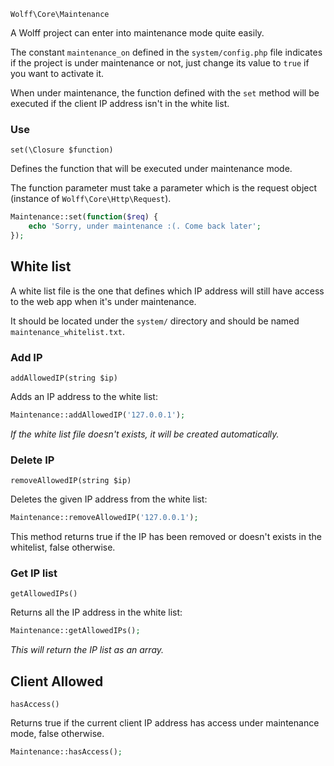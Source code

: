 `Wolff\Core\Maintenance`

A Wolff project can enter into maintenance mode quite easily.

The constant `maintenance_on` defined in the `system/config.php` file indicates if the project is under maintenance or not, just change its value to `true` if you want to activate it.

When under maintenance, the function defined with the `set` method will be executed if the client IP address isn't in the white list.

### Use

`set(\Closure $function)`

Defines the function that will be executed under maintenance mode.

The function parameter must take a parameter which is the request object (instance of `Wolff\Core\Http\Request`).

```php
Maintenance::set(function($req) {
    echo 'Sorry, under maintenance :(. Come back later';
});
```

## White list

A white list file is the one that defines which IP address will still have access to the web app when it's under maintenance.

It should be located under the `system/` directory and should be named `maintenance_whitelist.txt`.

### Add IP

`addAllowedIP(string $ip)`

Adds an IP address to the white list:

```php
Maintenance::addAllowedIP('127.0.0.1');
```

_If the white list file doesn't exists, it will be created automatically._

### Delete IP

`removeAllowedIP(string $ip)`

Deletes the given IP address from the white list:

```php
Maintenance::removeAllowedIP('127.0.0.1');
```

This method returns true if the IP has been removed or doesn't exists in the whitelist, false otherwise.

### Get IP list

`getAllowedIPs()`

Returns all the IP address in the white list:

```php
Maintenance::getAllowedIPs();
```

_This will return the IP list as an array._

## Client Allowed

`hasAccess()`

Returns true if the current client IP address has access under maintenance mode, false otherwise.

```php
Maintenance::hasAccess();
```

